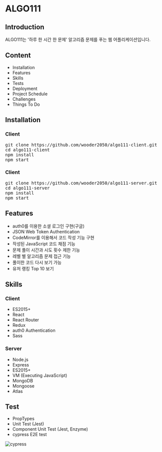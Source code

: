 # ALGO111


## Introduction

ALGO111는 '하루 한 시간 한 문제' 알고리즘 문제를 푸는 웹 어플리케이션입니다.

## Content

* Installation
* Features
* Skills
* Tests
* Deployment
* Project Schedule 
* Challenges
* Things To Do

## Installation

### Client
<pre>
git clone https://github.com/wooder2050/algo111-client.git
cd algo111-client
npm install
npm start
</pre>

### Client
<pre>
git clone https://github.com/wooder2050/algo111-server.git
cd algo111-server
npm install
npm start
</pre>

## Features

* auth0를 이용한 소셜 로그인 구현(구글)
* JSON Web Token Authentication 
* CodeMirror를 이용해서 코드 작성 기능 구현
* 작성된 JavaScript 코드 채점 기능
* 문제 풀이 시간과 시도 횟수 제한 기능
* 레벨 별 알고리즘 문제 접근 기능
* 풀이한 코드 다시 보기 가능
* 유저 랭킹 Top 10 보기 

## Skills

### Client
* ES2015+
* React
* React Router
* Redux 
* auth0 Authentication
* Sass

### Server
* Node.js
* Express
* ES2015+
* VM (Executing JavaScript)
* MongoDB
* Mongoose
* Atlas

## Test

* PropTypes
* Unit Test (Jest)
* Component Unit Test (Jest, Enzyme)
* cypress E2E test 

![cypress](https://algo111.s3.ap-northeast-2.amazonaws.com/%EB%85%B9%ED%99%94_2019_11_15_22_49_51_828.gif)



